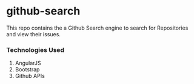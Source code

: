 # github-search

This repo contains the a Github Search engine to search for Repositories and view their issues.

### Technologies Used

1. AngularJS 
1. Bootstrap
1. Github APIs
